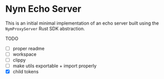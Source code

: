 # Nym Echo Server

This is an initial minimal implementation of an echo server built using the `NymProxyServer` Rust SDK abstraction.

TODO
- [ ] proper readme
- [ ] workspace
- [ ] clippy
- [ ] make utils exportable + import properly
- [x] child tokens
